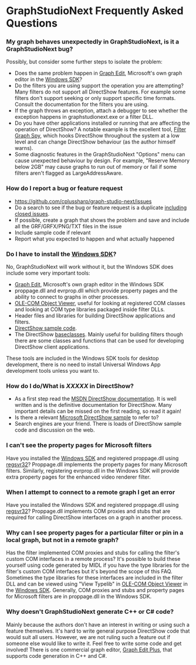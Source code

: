# GraphStudioNext Frequently Asked Questions


### My graph behaves unexpectedly in GraphStudioNext, is it a GraphStudioNext bug?
Possibly, but consider some further steps to isolate the problem:
* Does the same problem happen in [Graph Edit](https://msdn.microsoft.com/en-us/library/windows/desktop/dd407274.aspx), Microsoft's own graph editor in the [Windows SDK](https://developer.microsoft.com/en-us/windows/downloads/windows-10-sdk)?
* Do the filters you are using support the operation you are attempting? Many filters do not support all DirectShow features. For example some filters don't support seeking or only support specific time formats. Consult the documentation for the filters you are using.
* If the graph throws an exception, attach a debugger to see whether the exception happens in graphstudionext.exe or a filter DLL.
* Do you have other applications installed or running that are affecting the operation of DirectShow? A notable example is the excellent tool, [Filter Graph Spy](http://alax.info/blog/777), which hooks DirectShow throughout the system at a low level and can change DirectShow behaviour (as the author himself warns).
* Some diagnostic features in the GraphStudioNext "Options" menu can cause unexpected behaviour by design. For example, "Reserve Memory below 2GB" may cause graphs to run out of memory or fail if some filters aren't flagged as LargeAddressAware.

### How do I report a bug or feature request
* https://github.com/cplussharp/graph-studio-next/issues
* Do a search to see if the bug or feature request is a duplicate [including closed issues](https://github.com/cplussharp/graph-studio-next/issues?utf8=%E2%9C%93&q=is%3Aissue).
* If possible, create a graph that shows the problem and save and include all the GRF/GRFX/PNG/TXT files in the issue
* Include sample code if relevant
* Report what you expected to happen and what actually happened

### Do I have to install the [Windows SDK](https://developer.microsoft.com/en-us/windows/downloads/windows-10-sdk)?
No, GraphStudioNext will work without it, but the Windows SDK does include some very important tools:
* [Graph Edit](https://msdn.microsoft.com/en-us/library/windows/desktop/dd407274.aspx), Microsoft's own graph editor in the Windows SDK
* proppage.dll and evrprop.dll which provide property pages and the ability to connect to graphs in other processes.
* [OLE-COM Object Viewer](https://msdn.microsoft.com/en-us/library/d0kh9f4c.aspx), useful for looking at registered COM classes and looking at COM type libraries packaged inside filter DLLs.
* Header files and libraries for building DirectShow applications and filters. 
* [DirectShow sample code](https://msdn.microsoft.com/en-us/library/windows/desktop/dd375468.aspx).
* The DirectShow [baseclasses](https://msdn.microsoft.com/en-us/library/windows/desktop/dd375456.aspx). Mainly useful for building filters though there are some classes and functions that can be used for developing DirectShow client applications.

These tools are included in the Windows SDK tools for desktop development, there is no need to install Universal Windows App development tools unless you want to.

### How do I do/What is *XXXXX* in DirectShow?
* As a first step read the [MSDN DirectShow documentation](https://msdn.microsoft.com/en-us/library/windows/desktop/dd375454.aspx). It is well written and is the definitive documentation for DirectShow. Many important details can be missed on the first reading, so read it again!
* Is there a relevant [Microsoft DirectShow sample](https://msdn.microsoft.com/en-us/library/windows/desktop/dd375468.aspx) to refer to?
* Search engines are your friend. There is loads of DirectShow sample code and discussion on the web.

### I can't see the property pages for Microsoft filters
Have you installed the [Windows SDK](https://developer.microsoft.com/en-us/windows/downloads/windows-10-sdk) and registered proppage.dll using [regsvr32](https://support.microsoft.com/en-gb/help/249873/how-to-use-the-regsvr32-tool-and-troubleshoot-regsvr32-error-messages)? Proppage.dll implements the property pages for many Microsoft filters. Similarly, registering evrprop.dll in the Windows SDK will provide extra property pages for the enhanced video renderer filter.

### When I attempt to connect to a remote graph I get an error
Have you installed the Windows SDK and registered proppage.dll using [regsvr32](https://support.microsoft.com/en-gb/help/249873/how-to-use-the-regsvr32-tool-and-troubleshoot-regsvr32-error-messages)? Proppage.dll implements COM proxies and stubs that are required for calling DirectShow interfaces on a graph in another process.

### Why can I see property pages for a particular filter or pin in a local graph, but not in a remote graph?
Has the filter implemented COM proxies and stubs for calling the filter's custom COM interfaces in a remote process? It's possible to build these yourself using code generated by MIDL if you have the type libraries for the filter's custom COM interfaces but it's beyond the scope of this FAQ. Sometimes the type libraries for these interfaces are included in the filter DLL and can be viewed using "View Typelib" in [OLE-COM Object Viewer](https://msdn.microsoft.com/en-us/library/d0kh9f4c.aspx) in the [Windows SDK](https://developer.microsoft.com/en-us/windows/downloads/windows-10-sdk). Generally, COM proxies and stubs and property pages for Microsoft filters are in proppage.dll in the Windows SDK.

### Why doesn't GraphStudioNext generate C++ or C# code?
Mainly because the authors don't have an interest in writing or using such a feature themselves. It's hard to write general purpose DirectShow code that would suit all users. However, we are not ruling such a feature out if someone else would like to write it. Feel free to write some code and get involved! There is one commercial graph editor, [Graph Edit Plus](http://www.infognition.com/GraphEditPlus/), that supports code generation in C++ and C#.
